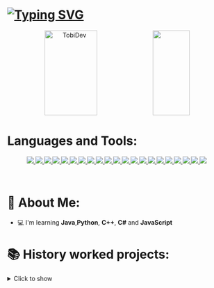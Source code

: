 # [![Typing SVG](https://readme-typing-svg.demolab.com?font=Fira+Code&pause=1000&color=2446F7&center=true&vCenter=true&width=435&lines=Hello%2C+my+name+is+TobiDev+;I%C2%B4m+16+years+old;I%C2%B4m+Web+Developer;I%C2%B4m+Minecraft+Developer;I%C2%B4m+Game+Developer;I%C2%B4m+Application+Developer)](https://git.io/typing-svg)

<div align="center">
  <img width="49%" height="195px" src="https://github-readme-stats.vercel.app/api?username=tobidev1&show_icons=true&count_private=true&hide_border=true&title_color=2446F7FF&icon_color=00bfbf&text_color=2446F7FF&bg_color=0d1117" alt="TobiDev"/>

  <img width="41%" height="195px" src="https://github-readme-stats.vercel.app/api/top-langs/?username=tobidev1&layout=compact&hide_border=true&title_color=2446F7FF&text_color=2446F7FF&bg_color=0d1117"/>
</div>

# Languages and Tools:
<p align="center">
  <a href="https://skillicons.dev">
    <img src="https://skillicons.dev/icons?i=git" />
    <img src="https://skillicons.dev/icons?i=linkedin" />
    <img src="https://skillicons.dev/icons?i=godot" />
    <img src="https://skillicons.dev/icons?i=replit"/>
    <img src="https://skillicons.dev/icons?i=idea"/>
    <img src="https://skillicons.dev/icons?i=vscode"/>
    <img src="https://skillicons.dev/icons?i=cs"/>
    <img src="https://skillicons.dev/icons?i=heroku"/>
    <img src="https://skillicons.dev/icons?i=css"/>
    <img src="https://skillicons.dev/icons?i=js"/>
    <img src="https://skillicons.dev/icons?i=html"/>
    <img src="https://skillicons.dev/icons?i=cpp"/>
    <img src="https://skillicons.dev/icons?i=java"/>
    <img src="https://skillicons.dev/icons?i=linux"/>
    <img src="https://skillicons.dev/icons?i=androidstudio"/>
    <img src="https://skillicons.dev/icons?i=py"/>
    <img src="https://skillicons.dev/icons?i=maven"/>
    <img src="https://skillicons.dev/icons?i=pug"/>
    <img src="https://skillicons.dev/icons?i=bootstrap"/>
    <img src="https://skillicons.dev/icons?i=react"/>
    <img src="https://skillicons.dev/icons?i=stackoverflow"/>
  </a>
</p>

<br />



# 🤵 About Me:

- 💻 I'm learning **Java**,**Python**, **C++**, **C#** and **JavaScript**

# 📚 History worked projects:
<details>
   <summary>Click to show</summary>

 <ul>
                <li>
                    - ⚔ Olympus Network - A Minecraft PvP Network based on HCF (Developer)
                </li>
                <br>
                <li>
                    - ⚔ DixPvP Network - A Minecraft PvP Network based on HCF (Developer)
                </li>
                <br>
                <li>
                    - ⚔ CentryHCF Network - A Minecraft PvP Network based on HCF (Developer)
                </li>
                <br>
                <li>
                    - ⚔ MininMC Network - A Minecraft PvP Network based on HCF (Developer)
                </li>
                <br>
                <li>
                    - ⚔ LivePvP Network - A Minecraft PvP Network based on HCF (Developer)
                </li>
                <br>
                <li>
                    - ⚔ ZenithMC Network - A Minecraft PvP Network based on HCF (Developer)
                </li>
                <br>
                <li>
                    - ⚔ InfernalMC Network - A Minecraft PvP Network based on HCF (Developer/Owner)
                </li>
                <br>
                <li>
                    - ⚔ SharkMC Network - A Minecraft PvP Network based on HCF & PvP Community (Developer)
                </li>
                <br>
                <li>
                    - ⚔ MoonWolf Network - A Minecraft PvP Network based on HCF (Developer)
                </li>
                <br>
                <li>
                    - ⚔ WaveHCF Network - A Minecraft PvP Network based on HCF (Developer)
                </li>
                <li>
                    - ⚔ EvilMC Network - A Minecraft PvP Network based on HCF (Developer)
                </li>
            </ul>

# 🥂 Actually Projects:
- EvilMC Network - A Minecraft PvP Network based on HCF (Developer)
- ArtomNautica Game Horror...
</details>
